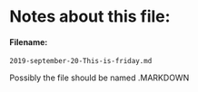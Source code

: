 # Notes about this file:

#### Filename:
```
2019-september-20-This-is-friday.md
```

Possibly the file should be named .MARKDOWN
